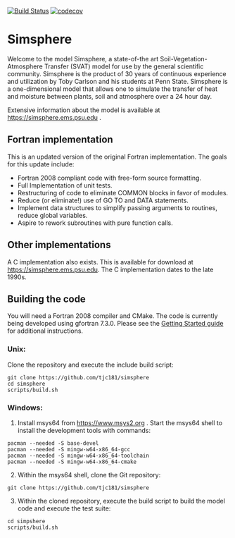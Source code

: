 [![Build Status](https://travis-ci.com/tjc181/simsphere.svg?branch=master)](https://travis-ci.com/tjc181/simsphere) [![codecov](https://codecov.io/gh/tjc181/simsphere/branch/master/graph/badge.svg)](https://codecov.io/gh/tjc181/simsphere)

# Simsphere

Welcome to the model Simsphere, a state-of-the art
Soil-Vegetation-Atmosphere Transfer (SVAT) model for use by the general
scientific community. Simsphere is the product of 30 years of continuous
experience and utilization by Toby Carlson and his students at Penn
State. Simsphere is a one-dimensional model that allows one to simulate
the transfer of heat and moisture between plants, soil and atmosphere
over a 24 hour day.

Extensive information about the model is available at
https://simsphere.ems.psu.edu .

## Fortran implementation

This is an updated version of the original Fortran implementation.  The goals for this update include:

* Fortran 2008 compliant code with free-form source formatting.
* Full Implementation of unit tests.
* Restructuring of code to eliminate COMMON blocks in favor of modules.
* Reduce (or eliminate!) use of GO TO and DATA statements.
* Implement data structures to simplify passing arguments to routines, reduce global variables.
* Aspire to rework subroutines with pure function calls.

## Other implementations

A C implementation also exists.  This is available for download at https://simsphere.ems.psu.edu.  The C implementation dates to the late 1990s.

## Building the code

You will need a Fortran 2008 compiler and CMake.  The code is currently being
developed using gfortran 7.3.0.  Please see the [Getting Started
guide](GETTINGSTARTED.md) for additional instructions.


### Unix:
Clone the repository and execute the include build script:
```
git clone https://github.com/tjc181/simsphere
cd simsphere
scripts/build.sh
```

### Windows:

1. Install msys64 from https://www.msys2.org .  Start the msys64 shell to install the development tools with commands: 
```
pacman --needed -S base-devel
pacman --needed -S mingw-w64-x86_64-gcc
pacman --needed -S mingw-w64-x86_64-toolchain
pacman --needed -S mingw-w64-x86_64-cmake
```
2. Within the msys64 shell, clone the Git repository:
```
git clone https://github.com/tjc181/simsphere
```

3. Within the cloned repository, execute the build script to build the model code and execute the test suite:
```
cd simpshere
scripts/build.sh
```

